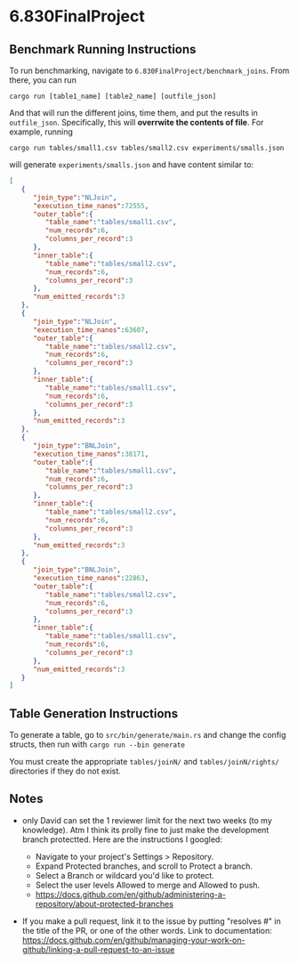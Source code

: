 # 6.830FinalProject

## Benchmark Running Instructions

To run benchmarking, navigate to `6.830FinalProject/benchmark_joins`. From there, you can run 

```cargo run [table1_name] [table2_name] [outfile_json]```

And that will run the different joins, time them, and put the results in `outfile_json`. Specifically, this will **overrwite the contents of file**. For example, running 

```cargo run tables/small1.csv tables/small2.csv experiments/smalls.json```

will generate `experiments/smalls.json` and have content similar to:
```JSON
[
   {
      "join_type":"NLJoin",
      "execution_time_nanos":72555,
      "outer_table":{
         "table_name":"tables/small1.csv",
         "num_records":6,
         "columns_per_record":3
      },
      "inner_table":{
         "table_name":"tables/small2.csv",
         "num_records":6,
         "columns_per_record":3
      },
      "num_emitted_records":3
   },
   {
      "join_type":"NLJoin",
      "execution_time_nanos":63607,
      "outer_table":{
         "table_name":"tables/small2.csv",
         "num_records":6,
         "columns_per_record":3
      },
      "inner_table":{
         "table_name":"tables/small1.csv",
         "num_records":6,
         "columns_per_record":3
      },
      "num_emitted_records":3
   },
   {
      "join_type":"BNLJoin",
      "execution_time_nanos":38171,
      "outer_table":{
         "table_name":"tables/small1.csv",
         "num_records":6,
         "columns_per_record":3
      },
      "inner_table":{
         "table_name":"tables/small2.csv",
         "num_records":6,
         "columns_per_record":3
      },
      "num_emitted_records":3
   },
   {
      "join_type":"BNLJoin",
      "execution_time_nanos":22863,
      "outer_table":{
         "table_name":"tables/small2.csv",
         "num_records":6,
         "columns_per_record":3
      },
      "inner_table":{
         "table_name":"tables/small1.csv",
         "num_records":6,
         "columns_per_record":3
      },
      "num_emitted_records":3
   }
]
```

## Table Generation Instructions
   To generate a table, go to `src/bin/generate/main.rs` and change the config structs, then run with
   ```cargo run --bin generate```

   You must create the appropriate `tables/joinN/` and `tables/joinN/rights/` directories if they do not
   exist.

## Notes

- only David can set the 1 reviewer limit for the next two weeks (to my knowledge). Atm I think its prolly fine to just make the development branch protectted. Here are the instructions I googled:
    - Navigate to your project's Settings > Repository.
    - Expand Protected branches, and scroll to Protect a branch.
    - Select a Branch or wildcard you'd like to protect.  
    - Select the user levels Allowed to merge and Allowed to push.
    - https://docs.github.com/en/github/administering-a-repository/about-protected-branches

- If you make a pull request, link it to the issue by putting "resolves #<issue number>" in the title of the PR, or one of the other words. Link to documentation: https://docs.github.com/en/github/managing-your-work-on-github/linking-a-pull-request-to-an-issue



